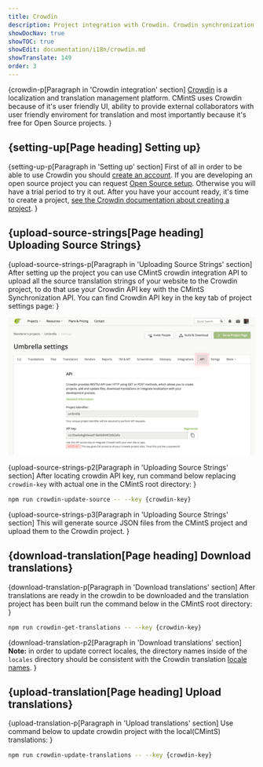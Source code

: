 ```yaml
---
title: Crowdin
description: Project integration with Crowdin. Crowdin synchronization scripts and how to request Open Source setup for free.
showDocNav: true
showTOC: true
showEdit: documentation/i18n/crowdin.md
showTranslate: 149
order: 3
---
```


{crowdin-p[Paragraph in 'Crowdin integration' section]
<a href="https://crowdin.com/" target="_blank">Crowdin</a> is a localization and
translation management platform. CMintS uses Crowdin because of it's user
friendly UI, ability to provide external collaborators with user friendly
enviroment for translation and most importantly because it's free for Open
Source projects.
}

## {setting-up[Page heading] Setting up}

{setting-up-p[Paragraph in 'Setting up' section]
First of all in order to be able to use Crowdin you should [create an
account](https://crowdin.com/join). If you are developing an open source project
you can request [Open Source
setup](https://crowdin.com/page/open-source-project-setup-request). Otherwise
you will have a trial period to try it out. After you have your account ready,
it's time to create a project, [see the Crowdin documentation about creating a
project](https://support.crowdin.com/creating-project/).
}

## {upload-source-strings[Page heading] Uploading Source Strings}

{upload-source-strings-p[Paragraph in 'Uploading Source Strings' section]
After setting up the project you can use CMintS crowdin integration API to
upload all the source translation strings of your website to the Crowdin
project, to do that use your Crowdin API key with the CMintS Synchronization
API. You can find Crowdin API key in the  key tab of project settings page:
}

![Crowdin api location](/images/crowdin-key.png)

{upload-source-strings-p2[Paragraph in 'Uploading Source Strings' section]
After locating crowdin API key, run command below replacing `crowdin-key` with
actual one in the CMintS root directory:
}

```bash
npm run crowdin-update-source -- --key {crowdin-key}
```

{upload-source-strings-p3[Paragraph in 'Uploading Source Strings' section]
This will generate source JSON files from the CMintS project and upload them to
the Crowdin project.
}

## {download-translation[Page heading] Download translations}

{download-translation-p[Paragraph in 'Download translations' section]
After translations are ready in the crowdin to be downloaded and the translation
project has been built run the command below in the CMintS root directory:
}

```bash
npm run crowdin-get-translations -- --key {crowdin-key}
```

{download-translation-p2[Paragraph in 'Download translations' section]
**Note:** in order to update correct locales, the directory names inside of the
`locales` directory should be consistent with the Crowdin translation [locale
names](https://support.crowdin.com/api/language-codes/).
}

## {upload-translation[Page heading] Upload translations}

{upload-translation-p[Paragraph in 'Upload translations' section]
Use command below to update crowdin project with the local(CMintS) translations:
}

```bash
npm run crowdin-update-translations -- --key {crowdin-key}
```
